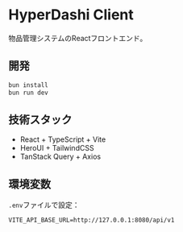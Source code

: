 # HyperDashi Client

物品管理システムのReactフロントエンド。

## 開発

```bash
bun install
bun run dev
```

## 技術スタック

- React + TypeScript + Vite
- HeroUI + TailwindCSS
- TanStack Query + Axios

## 環境変数

`.env`ファイルで設定：

```env
VITE_API_BASE_URL=http://127.0.0.1:8080/api/v1
```
